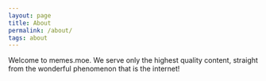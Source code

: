 ```yaml
---
layout: page
title: About
permalink: /about/
tags: about
---
```


Welcome to memes.moe. We serve only the highest quality content, straight from the wonderful phenomenon that is the internet!